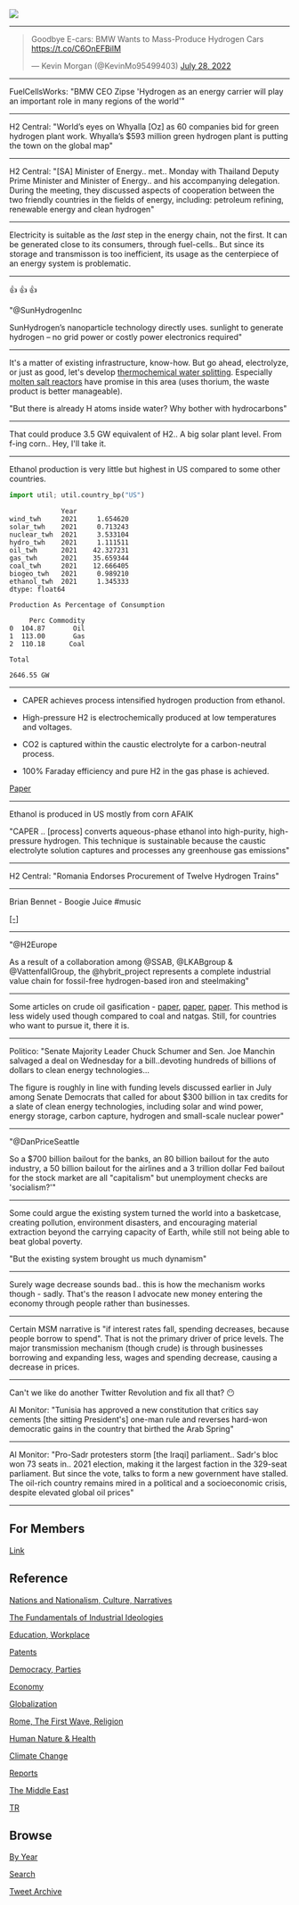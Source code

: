 <img src="https://drive.google.com/uc?export=view&id=1B2wf9R7AMH1d7Vw6e2mucLbIQ5NSjir7"/>

---

<blockquote class="twitter-tweet"><p lang="en" dir="ltr">Goodbye E-cars: BMW Wants to Mass-Produce Hydrogen Cars <a href="https://t.co/C6OnEFBilM">https://t.co/C6OnEFBilM</a></p>&mdash; Kevin Morgan (@KevinMo95499403) <a href="https://twitter.com/KevinMo95499403/status/1552561038775799809?ref_src=twsrc%5Etfw">July 28, 2022</a></blockquote> <script async src="https://platform.twitter.com/widgets.js" charset="utf-8"></script>

---

FuelCellsWorks: "BMW CEO Zipse 'Hydrogen as an energy carrier will play
an important role in many regions of the world'"

---

H2 Central: "World’s eyes on Whyalla [Oz] as 60 companies bid for
green hydrogen plant work. Whyalla’s $593 million green hydrogen plant
is putting the town on the global map"

---

H2 Central: "[SA] Minister of Energy..  met..  Monday with Thailand
Deputy Prime Minister and Minister of Energy..  and his accompanying
delegation. During the meeting, they discussed aspects of cooperation
between the two friendly countries in the fields of energy, including:
petroleum refining, renewable energy and clean hydrogen"

---

Electricity is suitable as the *last* step in the energy chain, not
the first. It can be generated close to its consumers, through
fuel-cells.. But since its storage and transmisson is too inefficient,
its usage as the centerpiece of an energy system is problematic. 

---

👍 👍 👍 

"@SunHydrogenInc

SunHydrogen’s nanoparticle technology directly uses. sunlight to
generate hydrogen – no grid power or costly power electronics
required"

---

It's a matter of existing infrastructure, know-how. But go ahead,
electrolyze, or just as good, let's develop [thermochemical water splitting](2022/02/h2-thermo-chemical.html).
Especially [molten salt reactors](2022/02/h2-thermo-chemical.html#thorium)
have promise in this area (uses thorium, the waste product is better manageable).

"But there is already H atoms inside water? Why bother with hydrocarbons"

---

That could produce 3.5 GW equivalent of H2.. A big solar plant
level. From f-ing corn.. Hey, I'll take it.

---

Ethanol production is very little but highest in US compared to
some other countries.

```python
import util; util.country_bp("US")
```

```text
             Year
wind_twh     2021     1.654620
solar_twh    2021     0.713243
nuclear_twh  2021     3.533104
hydro_twh    2021     1.111511
oil_twh      2021    42.327231
gas_twh      2021    35.659344
coal_twh     2021    12.666405
biogeo_twh   2021     0.989210
ethanol_twh  2021     1.345333
dtype: float64

Production As Percentage of Consumption

     Perc Commodity
0  104.87       Oil
1  113.00       Gas
2  110.18      Coal

Total

2646.55 GW
```

---

- CAPER achieves process intensified hydrogen production from ethanol.

- High-pressure H2 is electrochemically produced at low temperatures and voltages.

- CO2 is captured within the caustic electrolyte for a carbon-neutral process.

- 100% Faraday efficiency and pure H2 in the gas phase is achieved.

[Paper](https://www.sciencedirect.com/science/article/abs/pii/S0926860X22001703)

---

Ethanol is produced in US mostly from corn AFAIK

"CAPER .. [process] converts aqueous-phase ethanol into high-purity,
high-pressure hydrogen. This technique is sustainable because the
caustic electrolyte solution captures and processes any greenhouse gas
emissions"

---

H2 Central: "Romania Endorses Procurement of Twelve Hydrogen Trains"

---

Brian Bennet - Boogie Juice \#music

[[-]](https://youtu.be/V9HcjhfVKnU)

---

"@H2Europe

As a result of a collaboration among @SSAB, @LKABgroup &
@VattenfallGroup, the @hybrit_project represents a complete industrial
value chain for fossil-free hydrogen-based iron and steelmaking"

---

Some articles on crude oil gasification -
[paper](https://www.tandfonline.com/doi/abs/10.1080/10916466.2016.1255643),
[paper](https://www.researchgate.net/publication/328087957_Modeling_crude_oil_gasification),
[paper](https://www.researchgate.net/publication/320261146_Kinetic_modeling_of_crude_oil_gasification_for_hydrogen_production_with_in_situ_CO_2_capture).
This method is less widely used though compared to coal and natgas. Still,
for countries who want to pursue it, there it is. 

---

Politico: "Senate Majority Leader Chuck Schumer and Sen. Joe Manchin
salvaged a deal on Wednesday for a bill..devoting hundreds of billions
of dollars to clean energy technologies...

The figure is roughly in line with funding levels discussed earlier in
July among Senate Democrats that called for about $300 billion in tax
credits for a slate of clean energy technologies, including solar and
wind power, energy storage, carbon capture, hydrogen and small-scale
nuclear power"

---

"@DanPriceSeattle

So a $700 billion bailout for the banks, an 80 billion bailout for the
auto industry, a 50 billion bailout for the airlines and a 3 trillion
dollar Fed bailout for the stock market are all "capitalism" but
unemployment checks are 'socialism?'"

---

Some could argue the existing system turned the world into a
basketcase, creating pollution, environment disasters, and encouraging
material extraction beyond the carrying capacity of Earth, while still
not being able to beat global poverty. 

"But the existing system brought us much dynamism"

---

Surely wage decrease sounds bad.. this is how the mechanism works
though - sadly.  That's the reason I advocate new money entering the
economy through people rather than businesses.

---

Certain MSM narrative is "if interest rates fall, spending decreases,
because people borrow to spend". That is not the primary driver of
price levels. The major transmission mechanism (though crude) is
through businesses borrowing and expanding less, wages and spending
decrease, causing a decrease in prices.

---

Can't we like do another Twitter Revolution and fix all that? 😶

Al Monitor: "Tunisia has approved a new constitution that critics say
cements [the sitting President's] one-man rule and reverses hard-won
democratic gains in the country that birthed the Arab Spring"

---

Al Monitor: "Pro-Sadr protesters storm [the Iraqi] parliament.. Sadr's
bloc won 73 seats in.. 2021 election, making it the largest faction in
the 329-seat parliament. But since the vote, talks to form a new
government have stalled. The oil-rich country remains mired in a
political and a socioeconomic crisis, despite elevated global oil
prices"

---

## For Members

[Link](https://thirdwave-members.herokuapp.com)

## Reference

[Nations and Nationalism, Culture, Narratives](2013/02/nations-and-nationalism.html)

[The Fundamentals of Industrial Ideologies](2011/04/fundamentals-of-industrial-ideologies.html)

[Education, Workplace](2017/09/education-workplace.html)

[Patents](2018/09/patents.html)

[Democracy, Parties](2016/11/democracy.html)

[Economy](2018/05/economy.html)

[Globalization](2018/09/globalization.html)

[Rome, The First Wave, Religion](2017/12/rome.html)

[Human Nature & Health](2020/07/human-nature.html)

[Climate Change](2018/12/climate.html)

[Reports](2019/05/reports.html)

[The Middle East](2019/07/middleeast.html)

[TR](../tr)

## Browse

[By Year](years.html)

[Search](search.html)

[Tweet Archive](tweets/index.html)
